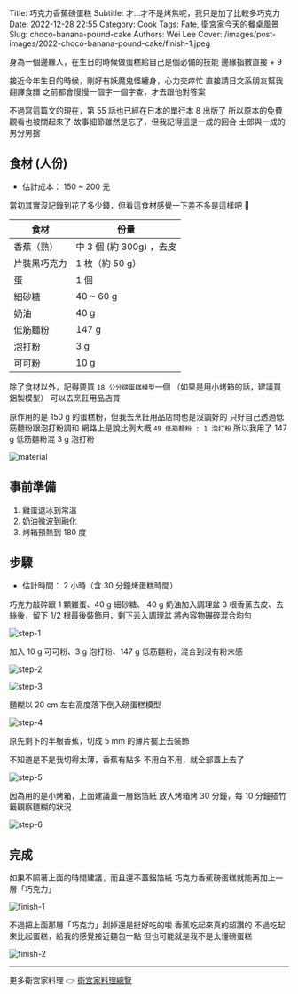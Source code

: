 Title: 巧克力香蕉磅蛋糕
Subtitle: 才...才不是烤焦呢，我只是加了比較多巧克力
Date: 2022-12-28 22:55
Category: Cook
Tags: Fate, 衛宮家今天的餐桌風景
Slug: choco-banana-pound-cake
Authors: Wei Lee
Cover: /images/post-images/2022-choco-banana-pound-cake/finish-1.jpeg

身為一個邊緣人，在生日的時候做蛋糕給自己是個必備的技能
邊緣指數直接 + 9

<!--more-->

接近今年生日的時候，剛好有妖魔鬼怪纏身，心力交瘁忙
直接請日文系朋友幫我翻譯食譜
之前都會慢慢一個字一個字查，才去跟他對答案

不過寫這篇文的現在，第 55 話也已經在日本的單行本 8 出版了
所以原本的免費觀看也被關起來了
故事細節雖然是忘了，但我記得這是一成的回合
士郎與一成的男分男捨

## 食材 (人份)
* 估計成本： 150 ~ 200 元

當初其實沒記錄到花了多少錢，但看這食材感覺一下差不多是這樣吧 🤔

| 食材 | 份量 |
|---|---|
| 香蕉（熟） | 中 3 個 (約 300g) ，去皮 |
| 片裝黑巧克力 | 1 枚（約 50 g） |
| 蛋 | 1 個 |
| 細砂糖 | 40 ~ 60 g |
| 奶油 | 40 g |
| 低筋麵粉 | 147 g |
| 泡打粉 | 3 g |
| 可可粉　| 10 g |

除了食材以外，記得要買 `18 公分磅蛋糕模型`一個
（如果是用小烤箱的話，建議買鋁製模型）
可以去烹飪用品店買

原作用的是 150 g 的蛋糕粉，但我去烹飪用品店問也是沒調好的
只好自己透過低筋麵粉跟泡打粉調和
網路上是說比例大概 `49 低筋麵粉 : 1 泡打粉`
所以我用了 147 g 低筋麵粉混 3 g 泡打粉

![material](/images/post-images/2022-choco-banana-pound-cake/material.jpeg)

## 事前準備

1. 雞蛋退冰到常溫
2. 奶油微波到融化
3. 烤箱預熱到 180 度

## 步驟
* 估計時間： 2 小時（含 30 分鐘烤蛋糕時間）

巧克力敲碎跟 1 顆雞蛋、40 g 細砂糖、 40 g 奶油加入調理盆
3 根香蕉去皮、去絲後，留下 1/2 根最後裝飾用，剩下丟入調理盆
將內容物碾碎混合均勻

![step-1](/images/post-images/2022-choco-banana-pound-cake/step-1.jpeg)

加入 10 g 可可粉、3 g 泡打粉、147 g 低筋麵粉，混合到沒有粉末感

![step-2](/images/post-images/2022-choco-banana-pound-cake/step-2.jpeg)

![step-3](/images/post-images/2022-choco-banana-pound-cake/step-3.jpeg)

麵糊以 20 cm 左右高度落下倒入磅蛋糕模型

![step-4](/images/post-images/2022-choco-banana-pound-cake/step-4.jpeg)

原先剩下的半根香蕉，切成 5 mm 的薄片擺上去裝飾

不知道是不是我切得太薄，香蕉有點多
不用白不用，就全部蓋上去了

![step-5](/images/post-images/2022-choco-banana-pound-cake/step-5.jpeg)

因為用的是小烤箱，上面建議蓋一層鋁箔紙
放入烤箱烤 30 分鐘，每 10 分鐘插竹籤觀察麵糊的狀況

![step-6](/images/post-images/2022-choco-banana-pound-cake/step-6.jpeg)


## 完成

如果不照著上面的時間建議，而且還不蓋鋁箔紙
巧克力香蕉磅蛋糕就能再加上一層「巧克力」

![finish-1](/images/post-images/2022-choco-banana-pound-cake/finish-1.jpeg)

不過把上面那層「巧克力」刮掉還是挺好吃的啦
香蕉吃起來真的超讚的
不過吃起來比起蛋糕，給我的感覺接近麵包一點
但也可能就是我不是太懂磅蛋糕

![finish-2](/images/post-images/2022-choco-banana-pound-cake/finish-2.jpeg)

---

更多衛宮家料理 👉 [衛宮家料理總覽]({filename}/pages/emiya-toc.md)
